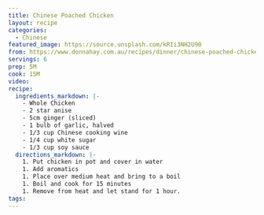 ```yaml
---
title: Chinese Poached Chicken
layout: recipe
categories:
  - Chinese
featured_image: https://source.unsplash.com/kRIi3NH2U90
from: https://www.donnahay.com.au/recipes/dinner/chinese-poached-chicken
servings: 6
prep: 5M
cook: 15M
video:
recipe:
  ingredients_markdown: |-
    - Whole Chicken
    - 2 star anise
    - 5cm ginger (sliced)
    - 1 bulb of garlic, halved
    - 1/3 cup Chinese cooking wine
    - 1/4 cup white sugar
    - 1/3 cup soy sauce
  directions_markdown: |-
    1. Put chicken in pot and cover in water
    1. Add aromatics
    1. Place over medium heat and bring to a boil
    1. Boil and cook for 15 minutes
    1. Remove from heat and let stand for 1 hour.
tags:
---
```


